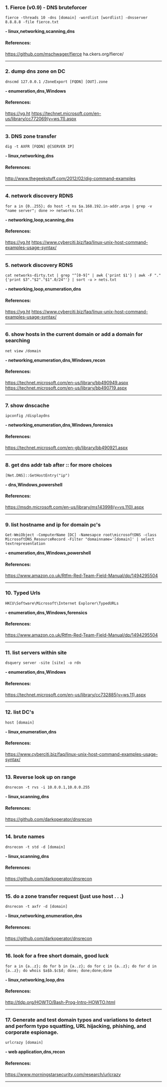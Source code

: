 ### 1. Fierce (v0.9) - DNS bruteforcer
```
fierce -threads 10 -dns [domain] -wordlist [wordlist] -dnsserver 8.8.8.8 -file fierce.txt
```
**- linux,networking,scanning,dns**
#### References:

https://github.com/mschwager/fierce
ha.ckers.org/fierce/
__________
### 2. dump dns zone on DC
```
dnscmd 127.0.0.1 /ZoneExport [FQDN] [OUT].zone
```
**- enumeration,dns,Windows**
#### References:

https://yg.ht
https://technet.microsoft.com/en-us/library/cc772069(v=ws.11).aspx
__________
### 3. DNS zone transfer
```
dig -t AXFR [FQDN] @[SERVER IP]
```
**- linux,networking,dns**
#### References:

http://www.thegeekstuff.com/2012/02/dig-command-examples
__________
### 4. network discovery RDNS
```
for a in {0..255}; do host -t ns $a.168.192.in-addr.arpa | grep -v "name server"; done >> networks.txt
```
**- networking,loop,scanning,dns**
#### References:

https://yg.ht
https://www.cyberciti.biz/faq/linux-unix-host-command-examples-usage-syntax/
__________
### 5. network discovery RDNS
```
cat networks-dirty.txt | grep "^[0-9]" | awk {'print $1'} | awk -F "." {'print $3"."$2"."$1".0/24"'} | sort -u > nets.txt
```
**- networking,loop,enumeration,dns**
#### References:

https://yg.ht
https://www.cyberciti.biz/faq/linux-unix-host-command-examples-usage-syntax/
__________
### 6. show hosts in the current domain or add a domain for searching
```
net view /domain
```
**- networking,enumeration,dns,Windows,recon**
#### References:

https://technet.microsoft.com/en-us/library/bb490949.aspx
https://technet.microsoft.com/en-us/library/bb490719.aspx
__________
### 7. show dnscache
```
ipconfig /displaydns
```
**- networking,enumeration,dns,Windows,forensics**
#### References:

https://technet.microsoft.com/en-gb/library/bb490921.aspx
__________
### 8. get dns addr tab after :: for more choices
```
[Net.DNS]::GetHostEntry("ip")
```
**- dns,Windows,powershell**
#### References:

https://msdn.microsoft.com/en-us/library/ms143998(v=vs.110).aspx
__________
### 9. list hostname and ip for domain pc's
```
Get-WmiObject -ComputerName [DC] -Namesapce root\microsoftDNS -class MicrosoftDNS_ResourceRecord -Filter "domainname='[domain]' | select textrepresentation
```
**- enumeration,dns,Windows,powershell**
#### References:

https://www.amazon.co.uk/Rtfm-Red-Team-Field-Manual/dp/1494295504
__________
### 10. Typed Urls
```
HKCU\Software\Microsoft\Internet Explorer\TypedURLs
```
**- enumeration,dns,Windows,forensics**
#### References:

https://www.amazon.co.uk/Rtfm-Red-Team-Field-Manual/dp/1494295504
__________
### 11. list servers within site
```
dsquery server -site [site] -o rdn
```
**- enumeration,dns,Windows**
#### References:

https://technet.microsoft.com/en-us/library/cc732885(v=ws.11).aspx
__________
### 12. list DC's
```
host [domain]
```
**- linux,enumeration,dns**
#### References:

https://www.cyberciti.biz/faq/linux-unix-host-command-examples-usage-syntax/
__________
### 13. Reverse look up on range
```
dnsrecon -t rvs -i 10.0.0.1,10.0.0.255
```
**- linux,scanning,dns**
#### References:

https://github.com/darkoperator/dnsrecon
__________
### 14. brute names
```
dnsrecon -t std -d [domain]
```
**- linux,scanning,dns**
#### References:

https://github.com/darkoperator/dnsrecon
__________
### 15. do a zone transfer request (just use host . . .)
```
dnsrecon -t axfr -d [domain]
```
**- linux,networking,enumeration,dns**
#### References:

https://github.com/darkoperator/dnsrecon
__________
### 16. look for a free short domain, good luck
```
for a in {a..z}; do for b in {a..z}; do for c in {a..z}; do for d in {a..z}; do whois $a$b.$c$d; done; done;done;done
```
**- linux,networking,loop,dns**
#### References:

http://tldp.org/HOWTO/Bash-Prog-Intro-HOWTO.html
__________
### 17. Generate and test domain typos and variations to detect and perform typo squatting, URL hijacking, phishing, and corporate espionage.
```
urlcrazy [domain]
```
**- web application,dns,recon**
#### References:

https://www.morningstarsecurity.com/research/urlcrazy
__________
